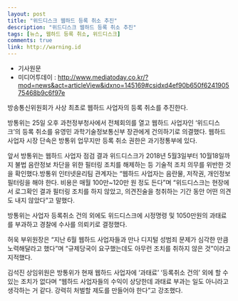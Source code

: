 ```yaml
---
layout: post
title: "위드디스크 웹하드 등록 취소 추진"
description: "위드디스크 웹하드 등록 취소 추진"
tags: [뉴스, 웹하드 등록 취소, 위드디스크]
comments: true
link: http://warning.id
---
```


* 기사원문
* 미디어투데이 : <http://www.mediatoday.co.kr/?mod=news&act=articleView&idxno=145169#csidxd4ef90b650f624190575468b9c6f97e>

방송통신위원회가 사상 최초로 웹하드 사업자의 등록 취소를 추진한다.

방통위는 25일 오후 과천정부청사에서 전체회의를 열고 웹하드 사업자인 ‘위드디스크’의 등록 취소를 유영민 과학기술정보통신부 장관에게 건의하기로 의결했다. 웹하드 사업자 시장 단속은 방통위 업무지만 등록 취소 권한은 과기정통부에 있다.

앞서 방통위는 웹하드 사업자 점검 결과 위드디스크가 2018년 5월3일부터 10월18일까지 불법 음란정보 차단을 위한 필터링 조치를 해제하는 등 기술적 조치 의무를 위반한 것을 확인했다.방통위 인터넷윤리팀 관계자는 “웹하드 사업자는 음란물, 저작권, 개인정보 필터링을 해야 한다. 비용은 매월 100만~120만 원 정도 든다”며 “위드디스크는 현장에서 로그확인 결과 필터링 조치를 하지 않았고, 의견진술을 청취하는 기간 동안 어떤 의견도 내지 않았다”고 말했다.

방통위는 사업자 등록취소 건의 외에도 위드디스크에 시정명령 및 1050만원의 과태료를 부과하고 경찰에 수사를 의뢰키로 결정했다.

허욱 부위원장은 “지난 6월 웹하드 사업자들과 만나 디지털 성범죄 문제가 심각한 만큼 노력해달라고 했다”며 “규제당국이 요구했는데도 아무런 조치를 취하지 않은 것”이라고 지적했다.

김석진 상임위원은 방통위가 현재 웹하드 사업자에 ‘과태료’ ‘등록취소 건의’ 외에 할 수 있는 조치가 없다며 “웹하드 사업자들의 수익이 상당한데 과태료 부과는 일도 아니라고 생각하는 거 같다. 강력히 처벌할 제도를 만들어야 한다”고 강조했다.
